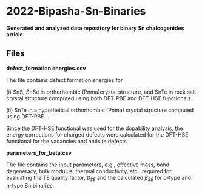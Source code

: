 # 2022-Bipasha-Sn-Binaries
**Generated and analyzed data repository for binary Sn chalcogenides article.**

## Files 

**defect_formation energies.csv**

The file contains defect formation energies for 

(i) SnS, SnSe in orthorhombic (Pnma)crystal structure, and SnTe in rock salt crystal structure computed using both DFT-PBE and DFT-HSE functionals.

(ii) SnTe in a hypothetical orthorhombic (Pnma) crystal structure computed using DFT-PBE.

Since the DFT-HSE functional was used for the dopability analysis, the energy corrections for charged defects were calculated for the DFT-HSE 
functional for the vacancies and antisite defects.

**parameters_for_beta.csv**

The file contains the input parameters, e.g., effective mass, band degeneracy, bulk modulus, thermal conductivity, etc., required for evaluating 
the TE quality factor, $\beta_{SE}$ and the calculated $\beta_{SE}$ for p-type and n-type Sn binaries.
